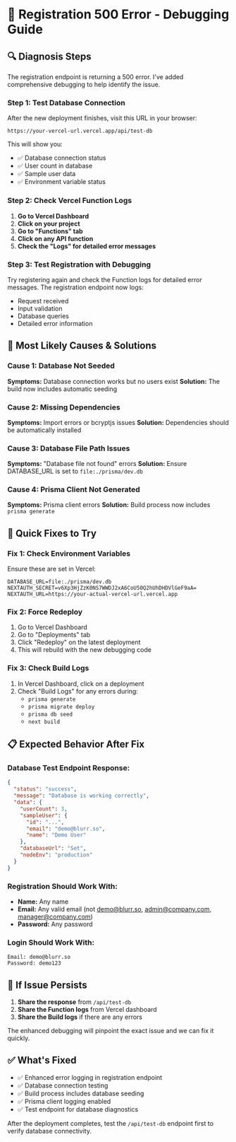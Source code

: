 # 🔧 Registration 500 Error - Debugging Guide

## 🔍 **Diagnosis Steps**

The registration endpoint is returning a 500 error. I've added comprehensive debugging to help identify the issue.

### **Step 1: Test Database Connection**

After the new deployment finishes, visit this URL in your browser:
```
https://your-vercel-url.vercel.app/api/test-db
```

This will show you:
- ✅ Database connection status
- ✅ User count in database
- ✅ Sample user data
- ✅ Environment variable status

### **Step 2: Check Vercel Function Logs**

1. **Go to Vercel Dashboard**
2. **Click on your project**
3. **Go to "Functions" tab**
4. **Click on any API function**
5. **Check the "Logs" for detailed error messages**

### **Step 3: Test Registration with Debugging**

Try registering again and check the Function logs for detailed error messages. The registration endpoint now logs:
- Request received
- Input validation
- Database queries
- Detailed error information

## 🎯 **Most Likely Causes & Solutions**

### **Cause 1: Database Not Seeded**
**Symptoms:** Database connection works but no users exist
**Solution:** The build now includes automatic seeding

### **Cause 2: Missing Dependencies**
**Symptoms:** Import errors or bcryptjs issues
**Solution:** Dependencies should be automatically installed

### **Cause 3: Database File Path Issues**
**Symptoms:** "Database file not found" errors
**Solution:** Ensure DATABASE_URL is set to `file:./prisma/dev.db`

### **Cause 4: Prisma Client Not Generated**
**Symptoms:** Prisma client errors
**Solution:** Build process now includes `prisma generate`

## 🔧 **Quick Fixes to Try**

### **Fix 1: Check Environment Variables**
Ensure these are set in Vercel:
```
DATABASE_URL=file:./prisma/dev.db
NEXTAUTH_SECRET=v6Xp3HjZzK0NS7WWDJ2xA6CoU50Q2hUhDHDVlGeF9aA=
NEXTAUTH_URL=https://your-actual-vercel-url.vercel.app
```

### **Fix 2: Force Redeploy**
1. Go to Vercel Dashboard
2. Go to "Deployments" tab
3. Click "Redeploy" on the latest deployment
4. This will rebuild with the new debugging code

### **Fix 3: Check Build Logs**
1. In Vercel Dashboard, click on a deployment
2. Check "Build Logs" for any errors during:
   - `prisma generate`
   - `prisma migrate deploy`
   - `prisma db seed`
   - `next build`

## 📋 **Expected Behavior After Fix**

### **Database Test Endpoint Response:**
```json
{
  "status": "success",
  "message": "Database is working correctly",
  "data": {
    "userCount": 3,
    "sampleUser": {
      "id": "...",
      "email": "demo@blurr.so",
      "name": "Demo User"
    },
    "databaseUrl": "Set",
    "nodeEnv": "production"
  }
}
```

### **Registration Should Work With:**
- **Name:** Any name
- **Email:** Any valid email (not demo@blurr.so, admin@company.com, manager@company.com)
- **Password:** Any password

### **Login Should Work With:**
```
Email: demo@blurr.so
Password: demo123
```

## 🚨 **If Issue Persists**

1. **Share the response** from `/api/test-db`
2. **Share the Function logs** from Vercel dashboard
3. **Share the Build logs** if there are any errors

The enhanced debugging will pinpoint the exact issue and we can fix it quickly.

## ✅ **What's Fixed**

- ✅ Enhanced error logging in registration endpoint
- ✅ Database connection testing
- ✅ Build process includes database seeding
- ✅ Prisma client logging enabled
- ✅ Test endpoint for database diagnostics

After the deployment completes, test the `/api/test-db` endpoint first to verify database connectivity.
